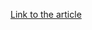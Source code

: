 [Link to the article](https://thehackernews.com/2025/09/malicious-npm-packages-exploit-ethereum.html)

